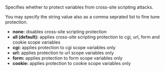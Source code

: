 Specifies whether to protect variables from cross-site scripting attacks. 

You may specify the string value also as a comma seprated list to fine tune protection.

- **none:** disables cross-site scripting protection 
- **all (default):** applies cross-site scripting protection to cgi, url, form and cookie scope variables
- **cgi:** applies protection to cgi scope variables only
- **url:** applies protection to url scope variables only
- **form:** applies protection to form scope variables only
- **cookie:** applies protection to cookie scope variables only
